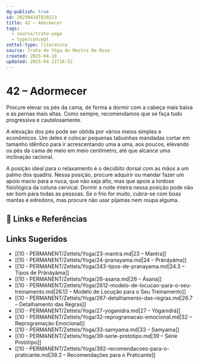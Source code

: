 ```yaml
---
dg-publish: true
id: 20250418T020213
title: 42 – Adormecer
tags:
  - source/trato-yoga
  - type/concept
zettel-type: literature
source: Trato de Yôga do Mestre De Rose
created: 2025-04-18
updated: 2025-04-21T16:52
---
```


# 42 – Adormecer

Procure elevar os pés da cama, de forma a dormir com a cabeça mais baixa e as pernas mais altas. Como sempre, recomendamos que se faça tudo progressiva e cautelosamente.

A elevação dos pés pode ser obtida por vários meios simples e econômicos. Um deles é colocar pequenas tabuinhas mandadas cortar em tamanho idêntico para ir acrescentando uma a uma, aos poucos, elevando os pés da cama de meio em meio centímetro, até que alcance uma inclinação racional.

A posição ideal para o relaxamento é o decúbito dorsal com as mãos a um palmo dos quadris. Nessa posição, procure adquirir ou mandar fazer um apoio macio para a nuca, que não seja alto, mas que apoie a lordose fisiológica da coluna cervical. Dormir a noite inteira nessa posição pode não ser bom para todas as pessoas. Se o frio for muito, cubra-se com boas mantas e edredons, mas procure não usar pijamas nem roupa alguma.

## 🔗 Links e Referências

## Links Sugeridos

- [[10 - PERMANENT/Zettels/Yoga/23-mantra.md\|23 – Mantra]]
- [[10 - PERMANENT/Zettels/Yoga/24-pranayama.md\|24 – Pránáyáma]]
- [[10 - PERMANENT/Zettels/Yoga/243-tipos-de-pranayama.md\|24.3 – Tipos de Pránáyáma]]
- [[10 - PERMANENT/Zettels/Yoga/26-asana.md\|26 – Ásana]]
- [[10 - PERMANENT/Zettels/Yoga/2612-modelo-de-locucao-para-o-seu-treinamento.md\|26.12 – Modelo de Locução para o Seu Treinamento]]
- [[10 - PERMANENT/Zettels/Yoga/267-detalhamento-das-regras.md\|26.7 – Detalhamento das Regras]]
- [[10 - PERMANENT/Zettels/Yoga/27-yoganidra.md\|27 – Yôganidrá]]
- [[10 - PERMANENT/Zettels/Yoga/32-reprogramacao-emocional.md\|32 – Reprogramação Emocional]]
- [[10 - PERMANENT/Zettels/Yoga/33-samyama.md\|33 – Samyama]]
- [[10 - PERMANENT/Zettels/Yoga/39-serie-prototipo.md\|39 – Série Protótipo]]
- [[10 - PERMANENT/Zettels/Yoga/392-recomendacoes-para-o-praticante.md\|39.2 – Recomendações para o Praticante]]